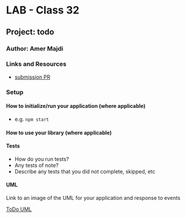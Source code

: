 # LAB - Class 32

## Project: todo

### Author: Amer Majdi

### Links and Resources

- [submission PR](https://github.com/Amer-401-advanced-javascript/todo/pull/2)
<!-- - [ci/cd](http://xyz.com) (GitHub Actions)
- [back-end server url](http://xyz.com) (when applicable)
- [front-end application](http://xyz.com) (when applicable) -->

### Setup

<!-- #### `.env` requirements (where applicable)

i.e.

- `PORT` - Port Number
- `MONGODB_URI` - URL to the running mongo instance/db -->

#### How to initialize/run your application (where applicable)

- e.g. `npm start`

#### How to use your library (where applicable)

#### Tests

- How do you run tests?
- Any tests of note?
- Describe any tests that you did not complete, skipped, etc

#### UML

Link to an image of the UML for your application and response to events

[ToDo UML](https://drive.google.com/file/d/1TSl8D8lxB2JlXqhCKrm3GOLKJZfEVVpL/view?usp=sharing)
